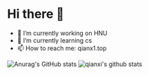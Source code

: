# Hi there 👋

<!--
**qianxi0410/qianxi0410** is a ✨ _special_ ✨ repository because its `README.md` (this file) appears on your GitHub profile.

Here are some ideas to get you started:

- 🔭 I’m currently working on ...
- 🌱 I’m currently learning ...
- 👯 I’m looking to collaborate on ...
- 🤔 I’m looking for help with ...
- 💬 Ask me about ...
- 📫 How to reach me: ...
- 😄 Pronouns: ...
- ⚡ Fun fact: ...
-->

- 🔭 I’m currently working on HNU
- 🌱 I’m currently learning cs
- 📫 How to reach me: qianx1.top


![Anurag's GitHub stats](https://github-readme-stats.vercel.app/api?username=qianxi0410&show_icons=true&theme=onedark&hider_border=true)
![qianxi's github stats](https://github-readme-stats-tawny.vercel.app/api?username=MuYunyun&show_icons=true&hide_border=true)

